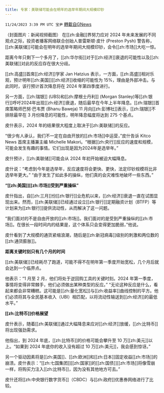 ```yaml
---
title: 专家：美联储可能会在明年的选举年期间大规模印钞
---
```

`11/24/2023 3:39 PM UTC 宝尹` [轉載自GNews](https://gnews.org/articles/2033655)

（封面图片：新闻视频截图）
在[[zh:金融]]界努力应对 2024 年未来发展的不同观点之际，投资者播客网络联合创始人普雷斯顿·皮什 (Preston Pysh) 警告称，[[zh:美联储]]可能会在明年的选举年期间大规模印钞，会令[[zh:市场]]大吃一惊。

距离今年只剩下一个多月了，[[zh:华尔街]]对于[[zh:经济]]衰退的可能性以及[[zh:美联储]]对此的反应存在很大分歧。

[[zh:高盛]]首席[[zh:经济]]学家 Jan Hatzius 表示，一方面，[[zh:高盛]]相对乐观，预计明年[[zh:美国]][[zh:经济]]收缩的可能性为 15%，理由是外部冲击。与此同时，该行预计首次降息将在 2024 年第四季度进行。

另一方面，[[zh:瑞银]] (UBS)和[[zh:摩根士丹利]] (Morgan Stanley)等[[zh:银行]]呼吁2024年出现[[zh:经济]]衰退，随后最早在今年上半年降息。[[zh:瑞银]]首席策略师巴努·巴韦贾 (Bhanu Baweja) 11 月向[[zh:彭博社]]表示，[[zh:瑞银]]不排除最早在 3 月份降息的可能性，明年降息幅度将达到 275 个基点。

皮什表示，2024 年的结果很大程度上取决于[[zh:美联储]]的反应。

“很少有人承认，我们不一定在自由开放的[[zh:市场]]中运营，”皮什告诉 Kitco News 首席主播兼主编 Michelle Makori。“根据[[zh:央行]]反应的速度和规模，可能会发生有趣的事情。它们出现是因为2024年是选举年。”

皮什预计，[[zh:美联储]]可能会从 2024 年初开始被迫大幅降息。

皮什说：“考虑到今年是选举年，反应速度将会更快、更快，法定印钞规模将比非选举年更大。” “由于发生了如此多的操纵，他们真的会灾难性地破坏一些东西。”

**“[[zh:美国]][[zh:市场]]受到严重操纵”**

皮什指出，自[[zh:三月]]份[[zh:银行]]业危机以来，[[zh:经济]]衰退一直在试图显现出来。然而，[[zh:美联储]]已经通过设立[[zh:银行]]定期融资计划（BTFP）等计划来为[[zh:银行]]提供流动性，从而解决了这一问题。

“我们面对的不是自由开放的[[zh:市场]]。我们面对的是受到严重操纵的[[zh:市场]]。在很长一段时间内的结果是，这个体系只会变得更加脆弱，”他说。

皮什看到了大规模的通货紧缩浪潮，随后是[[zh:新冠病毒]]级别的刺激和两位数的[[zh:通货膨胀]]。

**距离关键时刻只有几个月的时间**

[[zh:美联储]]已经耗尽了跑道，可能不得不在明年第一季度开始宽松，几个月后就会达到一个临界点。

他表示：“1 月至 2 月，他们将处于逆回购工具的关键时刻。2024 年第一季度，事情将变得非常棘手，他们必须做出某种类型的反应。” “无论这种反应是什么，看起来都会非常糟糕。这可能是[[zh:量化宽松]]与[[zh:收益率]]曲线控制的平方。他们必须将其与全民基本收入（UBI）相匹配，以将流动性输送到[[zh:经济]]的最低水平。”

**[[zh:比特币]]价格展望**

皮什表示，随着[[zh:美联储]]通过大幅降息来应对[[zh:经济]]放缓，[[zh:比特币]]将出现强劲需求。

他指出，到 2024 年底，[[zh:比特币]]的价格可能会攀升至 10 万[[zh:美元]]以上。“如果到 2024 年底你的收入没有超过 10 万[[zh:美元]]，我会感到惊讶。”

另一个驱动因素将是[[zh:美国]]、[[zh:欧洲]]和[[zh:日本]]固定收益[[zh:市场]]的崩溃。皮什表示：“[[zh:七国集团]][[zh:国家]]的[[zh:国债]][[zh:市场]]将像雪崩一样，将购买力注入[[zh:比特币]]，因为没有其他地方可去。”

皮什还将[[zh:中央银行数字货币]]（CBDC）与[[zh:政府]]优惠券网络进行了比较。
